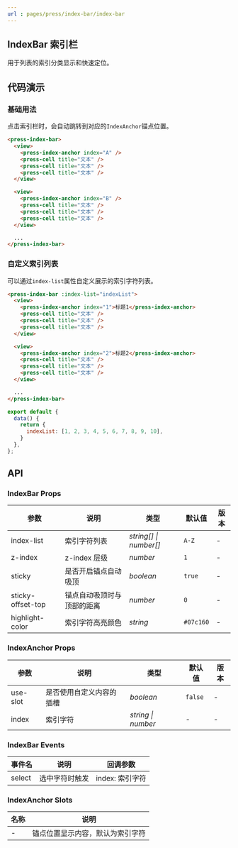 ```yaml
---
url : pages/press/index-bar/index-bar
---
```


## IndexBar 索引栏

用于列表的索引分类显示和快速定位。


## 代码演示

### 基础用法

点击索引栏时，会自动跳转到对应的`IndexAnchor`锚点位置。

```html
<press-index-bar>
  <view>
    <press-index-anchor index="A" />
    <press-cell title="文本" />
    <press-cell title="文本" />
    <press-cell title="文本" />
  </view>

  <view>
    <press-index-anchor index="B" />
    <press-cell title="文本" />
    <press-cell title="文本" />
    <press-cell title="文本" />
  </view>

  ...
</press-index-bar>
```

### 自定义索引列表

可以通过`index-list`属性自定义展示的索引字符列表。

```html
<press-index-bar :index-list="indexList">
  <view>
    <press-index-anchor index="1">标题1</press-index-anchor>
    <press-cell title="文本" />
    <press-cell title="文本" />
    <press-cell title="文本" />
  </view>

  <view>
    <press-index-anchor index="2">标题2</press-index-anchor>
    <press-cell title="文本" />
    <press-cell title="文本" />
    <press-cell title="文本" />
  </view>

  ...
</press-index-bar>
```

```javascript
export default {
  data() {
    return {
      indexList: [1, 2, 3, 4, 5, 6, 7, 8, 9, 10],
    }
  },
};
```

## API

### IndexBar Props

| 参数              | 说明                       | 类型                   | 默认值    | 版本 |
| ----------------- | -------------------------- | ---------------------- | --------- | ---- |
| index-list        | 索引字符列表               | _string[] \| number[]_ | `A-Z`     | -    |
| z-index           | z-index 层级               | _number_               | `1`       | -    |
| sticky            | 是否开启锚点自动吸顶       | _boolean_              | `true`    | -    |
| sticky-offset-top | 锚点自动吸顶时与顶部的距离 | _number_               | `0`       | -    |
| highlight-color   | 索引字符高亮颜色           | _string_               | `#07c160` | -    |

### IndexAnchor Props

| 参数     | 说明                     | 类型               | 默认值  | 版本 |
| -------- | ------------------------ | ------------------ | ------- | ---- |
| use-slot | 是否使用自定义内容的插槽 | _boolean_          | `false` | -    |
| index    | 索引字符                 | _string \| number_ | -       | -    |

### IndexBar Events

| 事件名 | 说明           | 回调参数        |
| ------ | -------------- | --------------- |
| select | 选中字符时触发 | index: 索引字符 |

### IndexAnchor Slots

| 名称 | 说明                             |
| ---- | -------------------------------- |
| -    | 锚点位置显示内容，默认为索引字符 |

